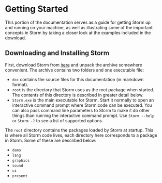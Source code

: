 Getting Started
=================

This portion of the documentation serves as a guide for getting Storm up and running on your
machine, as well as illustrating some of the important concepts in Storm by taking a closer look at
the examples included in the download.


Downloading and Installing Storm
----------------------------------

First, download Storm from [here](storm.zip) and unpack the archive somewhere convenient. The
archive contains two folders and one executable file:

* `doc` contains the source files for this documentation (in markdown format).
* `root` is the directory that Storm uses as the root package when started. The contents of this
  directory is described in greater detail below.
* `Storm.exe` is the main executable for Storm. Start it normally to open an interactive command
  prompt where Storm code can be executed. You can also pass command line parameters to Storm to
  make it do other things than running the interactive command prompt. Use `Storm --help` or
  `Storm -?` to see a list of supported options.

The `root` directory contains the packages loaded by Storm at startup. This is where all Storm code
lives, each directory here corresponds to a package in Storm. Some of these are described below:

* `demo`
* `lang`
* `graphics`
* `sound`
* `ui`
* `present`
